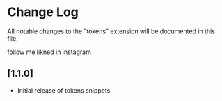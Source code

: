 # Change Log

All notable changes to the "tokens" extension will be documented in this file.

follow me likned in 
instagram

## [1.1.0]

- Initial release of tokens snippets
